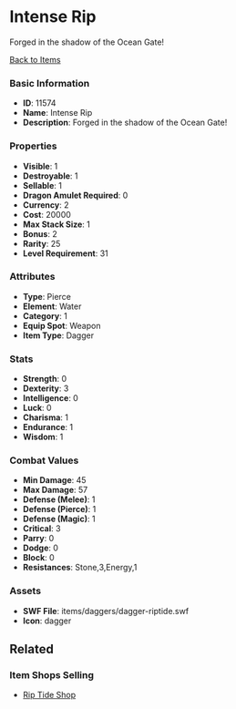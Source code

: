 # Intense Rip 

Forged in the shadow of the Ocean Gate!

[Back to Items](../items.md)

### Basic Information

- **ID**: 11574
- **Name**: Intense Rip 
- **Description**: Forged in the shadow of the Ocean Gate!

### Properties

- **Visible**: 1
- **Destroyable**: 1
- **Sellable**: 1
- **Dragon Amulet Required**: 0
- **Currency**: 2
- **Cost**: 20000
- **Max Stack Size**: 1
- **Bonus**: 2
- **Rarity**: 25
- **Level Requirement**: 31

### Attributes

- **Type**: Pierce
- **Element**: Water
- **Category**: 1
- **Equip Spot**: Weapon
- **Item Type**: Dagger

### Stats

- **Strength**: 0
- **Dexterity**: 3
- **Intelligence**: 0
- **Luck**: 0
- **Charisma**: 1
- **Endurance**: 1
- **Wisdom**: 1

### Combat Values

- **Min Damage**: 45
- **Max Damage**: 57
- **Defense (Melee)**: 1
- **Defense (Pierce)**: 1
- **Defense (Magic)**: 1
- **Critical**: 3
- **Parry**: 0
- **Dodge**: 0
- **Block**: 0
- **Resistances**: Stone,3,Energy,1

### Assets

- **SWF File**: items/daggers/dagger-riptide.swf
- **Icon**: dagger

## Related

### Item Shops Selling

- [Rip Tide Shop](../item-shops/398-rip-tide-shop.md)

